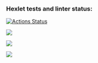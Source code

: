 ### Hexlet tests and linter status:
[![Actions Status](https://github.com/al-ov73/python-project-50/workflows/hexlet-check/badge.svg)](https://github.com/al-ov73/python-project-50/actions)

<a href="https://codeclimate.com/github/al-ov73/python-project-50/maintainability"><img src="https://api.codeclimate.com/v1/badges/fa896847baac9501bc51/maintainability" /></a>

<a href="https://codeclimate.com/github/al-ov73/python-project-50/test_coverage"><img src="https://api.codeclimate.com/v1/badges/fa896847baac9501bc51/test_coverage" /></a>

<a href="https://asciinema.org/a/610652" target="_blank"><img src="https://asciinema.org/a/610652.svg" /></a>